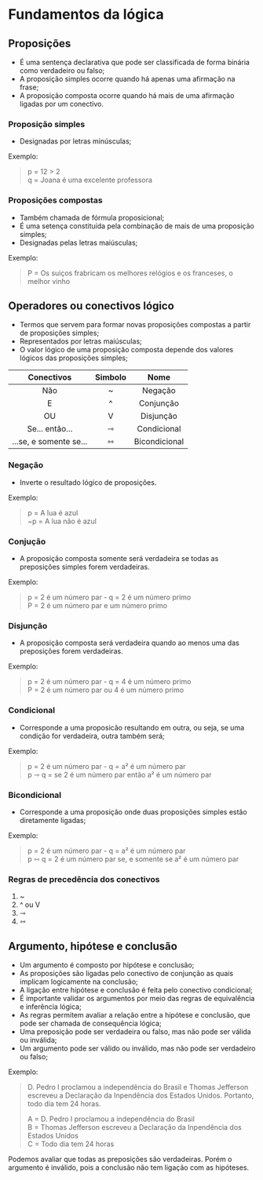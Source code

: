 # Fundamentos da lógica

## Proposições

* É uma sentença declarativa que pode ser classificada de forma binária como verdadeiro ou falso;
* A proposição simples ocorre quando há apenas uma afirmação na frase;
* A proposição composta ocorre quando há mais de uma afirmação ligadas por um conectivo.

### Proposição simples

* Designadas por letras minúsculas;

Exemplo:
> p = 12 > 2  
> q = Joana é uma excelente professora

### Proposições compostas

* Também chamada de fórmula proposicional;
* É uma setença constituída pela combinação de mais de uma proposição simples;
* Designadas pelas letras maiúsculas;

Exemplo:
> P = Os suiços frabricam os melhores relógios e os franceses, o melhor vinho

## Operadores ou conectivos lógico

* Termos que servem para formar novas proposições compostas a partir de proposições simples;
* Representados por letras maiúsculas;
* O valor lógico de uma proposição composta depende dos valores lógicos das proposições simples;

| Conectivos | Simbolo | Nome |
| :--------: | :-----: | :--: |
| Não | ~ | Negação |
| E | ^ | Conjunção |
| OU | V | Disjunção |
| Se... então... | ⇾ | Condicional |
| ...se, e somente se... | ⇿ | Bicondicional |

### Negação

* Inverte o resultado lógico de proposições.

Exemplo:
> p = A lua é azul  
> ~p = A lua não é azul  

### Conjução

* A proposição composta somente será verdadeira se todas as preposições simples forem verdadeiras.

Exemplo:
> p = 2 é um número par - q = 2 é um número primo  
> P = 2 é um número par e um número primo

### Disjunção

* A proposição composta será verdadeira quando ao menos uma das preposições forem verdadeiras.

Exemplo:
> p = 2 é um número par - q = 4 é um número primo  
> P = 2 é um número par ou 4 é um número primo

### Condicional

* Corresponde a uma proposicão resultando em outra, ou seja, se uma condição for verdadeira, outra também será;

Exemplo:
> p = 2 é um número par - q = a² é um número par  
> p ⇾ q = se 2 é um número par então a² é um número par

### Bicondicional

* Corresponde a uma proposição onde duas proposições simples estão diretamente ligadas;

Exemplo:
> p = 2 é um número par - q = a² é um número par  
> p ⇿ q = 2 é um número par se, e somente se a² é um número par

### Regras de precedência dos conectivos

1. ~
2. ^ ou V
3. ⇾
4. ⇿

## Argumento, hipótese e conclusão

* Um argumento é composto por hipótese e conclusão;
* As proposições são ligadas pelo conectivo de conjunção as quais implicam logicamente na conclusão;
* A ligação entre hipótese e conclusão é feita pelo conectivo condicional;
* É importante validar os argumentos por meio das regras de equivalência e inferência lógica;
* As regras permitem avaliar a relação entre a hipótese e conclusão, que pode ser chamada de consequência lógica;
* Uma preposição pode ser verdadeira ou falso, mas não pode ser válida ou inválida;
* Um argumento pode ser válido ou inválido, mas não pode ser verdadeiro ou falso;

Exemplo:
> D. Pedro I proclamou a independência do Brasil e Thomas Jefferson escreveu a Declaração da Inpendência dos Estados Unidos. Portanto, todo dia tem 24 horas.  
>  
> A = D. Pedro I proclamou a independência do Brasil  
> B = Thomas Jefferson escreveu a Declaração da Inpendência dos Estados Unidos  
> C = Todo dia tem 24 horas

Podemos avaliar que todas as preposições são verdadeiras. Porém o argumento é inválido, pois a conclusão não tem ligação com as hipóteses.
